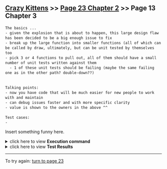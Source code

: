 ## [Crazy Kittens](../page-0/README.md) >> [Page 23 Chapter 2](../page-23/README.md) >> Page 13 Chapter 3

```
The basics ...
- given the explosion that is about to happen, this large design flaw has been decided to be a big enough issue to fix
- break up the large function into smaller functions (all of which can be called by draw, ultimately, but can be unit tested by themselves too
- pick 3 or 4 functions to pull out, all of them should have a small number of unit tests written against them
  - 1 of these unit tests should be failing (maybe the same failing one as in the other path? double-down??)


Talking points:
- now you have code that will be much easier for new people to work with and maintain
- can debug issues faster and with more specific clarity
- value is shown to the owners in the above ^^

Test cases:
- 
```

Insert something funny here.

<details>
    <summary>click here to view <b>Execution command</b></summary>

    ./execute.sh
</details>

<details>
    <summary>click here to view <b>Test Results</b></summary>
    <img width="33%" src="assets/results.png"/>
</details>

<hr>

To try again: [turn to page 23](../page-23/README.md)
